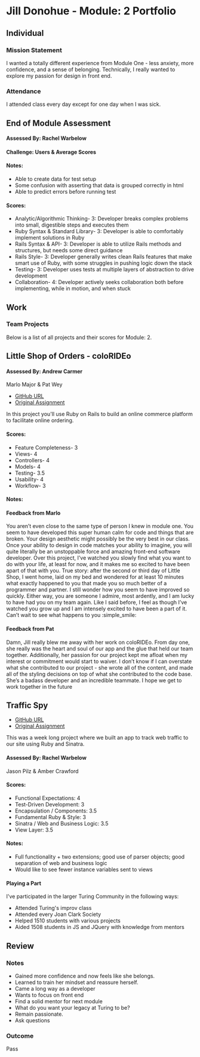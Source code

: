 # Jill Donohue - Module: 2 Portfolio

## Individual

### Mission Statement

I wanted a totally different experience from Module One - less anxiety, more confidence, and a sense of belonging.  Technically, I really wanted to explore my passion for design in front end.

### Attendance

I attended class every day except for one day when I was sick.

## End of Module Assessment

#### Assessed By: Rachel Warbelow

#### Challenge: Users & Average Scores

#### Notes:

* Able to create data for test setup
* Some confusion with asserting that data is grouped correctly in html
* Able to predict errors before running test

#### Scores:

* Analytic/Algorithmic Thinking- 3: Developer breaks complex problems into small, digestible steps and executes them
* Ruby Syntax & Standard Library- 3: Developer is able to comfortably implement solutions in Ruby
* Rails Syntax & API- 3: Developer is able to utilize Rails methods and structures, but needs some direct guidance
* Rails Style- 3: Developer generally writes clean Rails features that make smart use of Ruby, with some struggles in pushing logic down the stack
* Testing- 3: Developer uses tests at multiple layers of abstraction to drive development
* Collaboration- 4: Developer actively seeks collaboration both before implementing, while in motion, and when stuck


## Work

### Team Projects

Below is a list of all projects and their scores for Module: 2.

## Little Shop of Orders - coloRIDEo

#### Assessed By: Andrew Carmer

Marlo Major & Pat Wey

* [GitHub URL](https://github.com/marlomajor/colorideo)
* [Original Assignment](https://github.com/turingschool/curriculum/blob/master/source/projects/little_shop.markdown)

In this project you'll use Ruby on Rails to build an online commerce platform to facilitate online ordering.

#### Scores:

* Feature Completeness- 3
* Views- 4
* Controllers- 4
* Models- 4
* Testing- 3.5
* Usability- 4
* Workflow- 3

#### Notes:

#### Feedback from Marlo

You aren’t even close to the same type of person I knew in module one. You seem to have developed this super human calm for code and things that are broken. Your design aesthetic might possibly be the very best in our class. Once your ability to design in code matches your ability to imagine, you will quite literally be an unstoppable force and amazing front-end software developer. Over this project, I’ve watched you slowly find what you want to do with your life, at least for now, and it makes me so excited to have been apart of that with you. True story: after the second or third day of Little Shop, I went home, laid on my bed and wondered for at least 10 minutes what exactly happened to you that made you so much better of a programmer and partner. I still wonder how you seem to have improved so quickly. Either way, you are someone I admire, most ardently, and I am lucky to have had you on my team again. Like I said before, I feel as though I’ve watched you grow up and I am intensely excited to have been a part of it. Can’t wait to see what happens to you :simple_smile:

#### Feedback from Pat

Damn, Jill really blew me away with her work on coloRIDEo. From day one, she really was the heart and soul of our app and the glue that held our team together.  Additionally, her passion for our project kept me afloat when my interest or commitment would start to waiver.    I don’t know if I can overstate what she contributed to our project - she wrote all of the content, and made all of the styling decisions on top of what she contributed to the code base. She’s a badass developer and an incredible teammate. I hope we get to work together in the future

## Traffic Spy

* [GitHub URL](https://github.com/amcrawford/traffic-spy-skeleton)
* [Original Assignment](https://github.com/turingschool/curriculum/blob/master/source/projects/traffic_spy.markdown)

This was a week long project where we built an app to track web traffic to our site using Ruby and Sinatra.

#### Assessed By: Rachel Warbelow

Jason Pilz & Amber Crawford

#### Scores:

* Functional Expectations: 4
* Test-Driven Development: 3
* Encapsulation / Components: 3.5
* Fundamental Ruby & Style: 3
* Sinatra / Web and Business Logic: 3.5
* View Layer: 3.5

#### Notes:

* Full functionality + two extensions; good use of parser objects; good separation of web and business logic
* Would like to see fewer instance variables sent to views

#### Playing a Part

I've participated in the larger Turing Community in the following ways:

* Attended Turing's improv class
* Attended every Joan Clark Society
* Helped 1510 students with various projects
* Aided 1508 students in JS and JQuery with knowledge from mentors

## Review

### Notes

* Gained more confidence and now feels like she belongs.
* Learned to train her mindset and reassure herself. 
* Came a long way as a developer
* Wants to focus on front end
* Find a solid mentor for next module
* What do you want your legacy at Turing to be?
* Remain passionate. 
* Ask questions

### Outcome
 Pass
